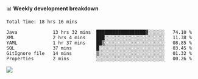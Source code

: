 

📊 **Weekly development breakdown**
<!--START_SECTION:waka-->

```text
Total Time: 18 hrs 16 mins

Java             13 hrs 32 mins  ██████████████████▓░░░░░░   74.10 %
XML              2 hrs 4 mins    ███░░░░░░░░░░░░░░░░░░░░░░   11.38 %
YAML             1 hr 37 mins    ██▒░░░░░░░░░░░░░░░░░░░░░░   08.85 %
SQL              37 mins         █░░░░░░░░░░░░░░░░░░░░░░░░   03.45 %
GitIgnore file   14 mins         ▒░░░░░░░░░░░░░░░░░░░░░░░░   01.32 %
Properties       2 mins          ░░░░░░░░░░░░░░░░░░░░░░░░░   00.26 %
```

<!--END_SECTION:waka-->

<p align="left" dir="auto">
  <a href="#">
    <img src="https://github-readme-stats.vercel.app/api?username=JiHongYuan&show_icons=true&inc">
  </a>
</p>
